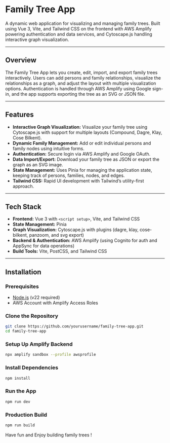 # Family Tree App

A dynamic web application for visualizing and managing family trees. Built using Vue 3, Vite, and Tailwind CSS on the frontend with AWS Amplify powering authentication and data services, and Cytoscape.js handling interactive graph visualization.

---

## Overview

The Family Tree App lets you create, edit, import, and export family trees interactively. Users can add persons and family relationships, visualize the relationships as a graph, and adjust the layout with multiple visualization options. Authentication is handled through AWS Amplify using Google sign-in, and the app supports exporting the tree as an SVG or JSON file.

---

## Features

- **Interactive Graph Visualization:** Visualize your family tree using Cytoscape.js with support for multiple layouts (Compound, Dagre, Klay, Cose Bilkent).
- **Dynamic Family Management:** Add or edit individual persons and family nodes using intuitive forms.
- **Authentication:** Secure login via AWS Amplify and Google OAuth.
- **Data Import/Export:** Download your family tree as JSON or export the graph as an SVG image.
- **State Management:** Uses Pinia for managing the application state, keeping track of persons, families, nodes, and edges.
- **Tailwind CSS:** Rapid UI development with Tailwind’s utility-first approach.

---

## Tech Stack

- **Frontend:** Vue 3 with `<script setup>`, Vite, and Tailwind CSS
- **State Management:** Pinia
- **Graph Visualization:** Cytoscape.js with plugins (dagre, klay, cose-bilkent, panzoom, and svg export)
- **Backend & Authentication:** AWS Amplify (using Cognito for auth and AppSync for data operations)
- **Build Tools:** Vite, PostCSS, and Tailwind CSS

---

## Installation

### Prerequisites

- [Node.js](https://nodejs.org/) (v22 required)
- AWS Account with Amplify Access Roles

### Clone the Repository

```bash
git clone https://github.com/yourusername/family-tree-app.git
cd family-tree-app
```

### Setup Up Amplify Backend

```bash
npx amplify sandbox --profile awsprofile
```

### Install Dependencies

```bash
npm install
```

### Run the App

```bash
npm run dev
```

### Production Build

```bash
npm run build
```

Have fun and Enjoy building family trees ! 
